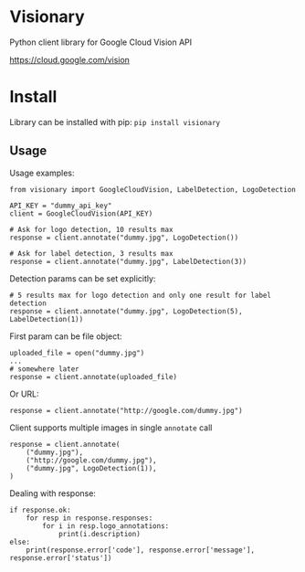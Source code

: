 
Visionary
=========

Python client library for Google Cloud Vision API

https://cloud.google.com/vision

Install
=======

Library can be installed with pip: `pip install visionary`


Usage
-----

Usage examples:

    from visionary import GoogleCloudVision, LabelDetection, LogoDetection
    
    API_KEY = "dummy_api_key"
    client = GoogleCloudVision(API_KEY)
    
    # Ask for logo detection, 10 results max
    response = client.annotate("dummy.jpg", LogoDetection())
    
    # Ask for label detection, 3 results max
    response = client.annotate("dummy.jpg", LabelDetection(3))

Detection params can be set explicitly:
    
    # 5 results max for logo detection and only one result for label detection
    response = client.annotate("dummy.jpg", LogoDetection(5), LabelDetection(1))

First param can be file object:
    
    uploaded_file = open("dummy.jpg")
    ...
    # somewhere later
    response = client.annotate(uploaded_file)
    
Or URL:    
    
    response = client.annotate("http://google.com/dummy.jpg")
    
Client supports multiple images in single `annotate` call

    response = client.annotate(
        ("dummy.jpg"),
        ("http://google.com/dummy.jpg"),
        ("dummy.jpg", LogoDetection(1)),
    )
    
Dealing with response:

    if response.ok:
        for resp in response.responses:
            for i in resp.logo_annotations:
                print(i.description)
    else:
        print(response.error['code'], response.error['message'], response.error['status'])

